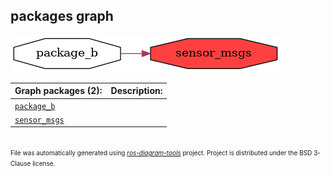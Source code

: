 <!--
File was automatically generated using 'ros-diagram-tools' project.
Project is distributed under the BSD 3-Clause license.
-->

## packages graph

[![sensor_msgs](sensor_msgs.png "sensor_msgs")](sensor_msgs.png)


| Graph packages (2): | Description: |
| ------------------- | ------------ |
| [`package_b`](package_b.md) |  |
| [`sensor_msgs`](sensor_msgs.md) |  |


</br>
<font size="1">
File was automatically generated using <a href="https://github.com/anetczuk/ros-diagram-tools"><i>ros-diagram-tools</i></a> project.
Project is distributed under the BSD 3-Clause license.
</font>
